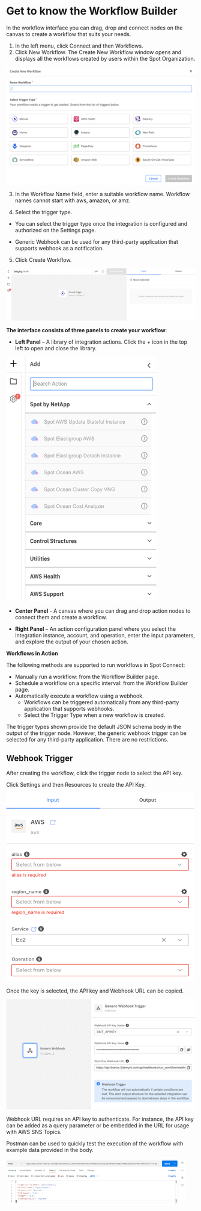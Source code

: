 # Get to know the Workflow Builder

In the workflow interface you can drag, drop and connect nodes on the canvas to create a workflow that suits your needs.

1. In the left menu, click Connect and then Workflows.  
2. Click New Workflow. The Create New Workflow window opens and displays all the workflows created by users within the Spot Organization.

<img src="/spot-connect/_media/get-to-know-wkflw-bldr-1.png" />

3. In the Workflow Name field, enter a suitable workflow name. Workflow names cannot start with aws, amazon, or amz.

4. Select the trigger type.

* You can select the trigger type once the integration is configured and authorized on the Settings page.

* Generic Webhook can be used for any third-party application that supports webhook as a notification.

5. Click Create Workflow.

<img src="/spot-connect/_media/get-to-know-wkflw-bldr-2.png" />

**The interface consists of three panels to create your workflow**:

* **Left Panel** – A library of integration actions. Click the + icon in the top left to open and close the library.

<img src="/spot-connect/_media/get-to-know-wkflw-bldr-3.png" width="400" height="650" />

* **Center Panel** - A canvas where you can drag and drop action nodes to connect them and create a workflow.

* **Right Panel** – An action configuration panel where you select the integration instance, account, and operation, enter the input parameters, and explore the output of your chosen action.

**Workflows in Action**

The following methods are supported to run workflows in Spot Connect:

* Manually run a workflow: from the Workflow Builder page.  
* Schedule a workflow on a specific interval: from the Workflow Builder page.
* Automatically execute a workflow using a webhook.
  - Workflows can be triggered automatically from any third-party application that supports webhooks.
  - Select the Trigger Type when a new workflow is created.

The trigger types shown provide the default JSON schema body in the output of the trigger node. However, the generic webhook trigger can be selected for any third-party application. There are no restrictions.  

## Webhook Trigger

After creating the workflow, click the trigger node to select the API key.

Click Settings and then Resources to create the API Key.

<img src="/spot-connect/_media/get-to-know-wkflw-bldr-4.png" width="500" height="500" />

Once the key is selected, the API key and Webhook URL can be copied.

<img src="/spot-connect/_media/get-to-know-wkflw-bldr-6.png" />

Webhook URL requires an API key to authenticate. For instance, the API key can be added as a query parameter or be embedded in the URL for usage with AWS SNS Topics.

Postman can be used to quickly test the execution of the workflow with example data provided in the body.

<img src="/spot-connect/_media/get-to-know-wkflw-bldr-7.png" />
